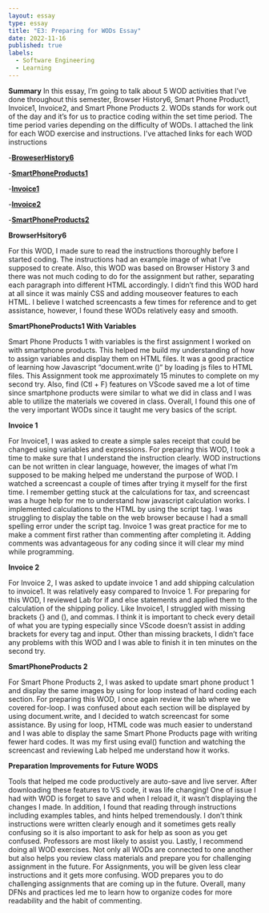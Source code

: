 ```yaml
---
layout: essay
type: essay
title: "E3: Preparing for WODs Essay"
date: 2022-11-16
published: true
labels:
  - Software Engineering
  - Learning
---
```

**Summary**
In this essay, I’m going to talk about 5 WOD activities that I’ve done throughout this semester, Browser History6, Smart Phone Product1, Invoice1, Invoice2, and Smart Phone Products 2. WODs stands for work out of the day and it’s for us to practice coding within the set time period. The time period varies depending on the difficulty of WODs. I attached the link for each WOD exercise and instructions. I've attached links for each WOD instructions

-[**BroweserHistory6**](https://dport96.github.io/ITM352/morea/040.dynamic-web-pages/experience-browserhistory6.html)

-[**SmartPhoneProducts1**](https://dport96.github.io/ITM352/morea/050.variables_data_types/experience-SmartPhoneProducts1_variables.html)

-[**Invoice1**](https://dport96.github.io/ITM352/morea/060.expressions-operators/experience-invoice1.html)

-[**Invoice2**](https://dport96.github.io/ITM352/morea/070.flow-control-I/experience-invoice2.html)

-[**SmartPhoneProducts2**](https://dport96.github.io/ITM352/morea/080.flow-control-II/experience-SmartPhoneProducts2.html)

**BrowserHsitory6**

For this WOD, I made sure to read the instructions thoroughly before I started coding. The instructions had an example image of what I’ve supposed to create. Also, this WOD was based on Browser History 3 and there was not much coding to do for the assignment but rather, separating each paragraph into different HTML accordingly. I didn’t find this WOD hard at all since it was mainly CSS and adding mouseover features to each HTML. I believe I watched screencasts a few times for reference and to get assistance, however, I found these WODs relatively easy and smooth.   

**SmartPhoneProducts1 With Variables**

Smart Phone Products 1 with variables is the first assignment I worked on with smartphone products. This helped me build my understanding of how to assign variables and display them on HTML files. It was a good practice of learning how Javascript “document.write ()“ by loading js files to HTML files. This Assignment took me approximately 15 minutes to complete on my second try. Also, find (Ctl + F) features on VScode saved me a lot of time since smartphone products were similar to what we did in class and I was able to utilize the materials we covered in class. Overall, I found this one of the very important WODs since it taught me very basics of the script. 

**Invoice 1**

For Invoice1, I was asked to create a simple sales receipt that could be changed using variables and expressions. For preparing this WOD, I took a time to make sure that I understand the instruction clearly. WOD instructions can be not written in clear language, however, the images of what I’m supposed to be making helped me understand the purpose of WOD. I watched a screencast a couple of times after trying it myself for the first time. I remember getting stuck at the calculations for tax, and screencast was a huge help for me to understand how javascript calculation works. I implemented calculations to the HTML by using the script tag. I was struggling to display the table on the web browser because I had a small spelling error under the script tag. Invoice 1 was great practice for me to make a comment first rather than commenting after completing it. Adding comments was advantageous for any coding since it will clear my mind while programming. 

**Invoice 2**

For Invoice 2, I was asked to update invoice 1 and add shipping calculation to invoice1. It was relatively easy compared to Invoice 1. For preparing for this WOD, I reviewed Lab for if and else statements and applied them to the calculation of the shipping policy. Like Invoice1, I struggled with missing brackets {} and (), and commas. I think it is important to check every detail of what you are typing especially since VScode doesn’t assist in adding brackets for every tag and input. Other than missing brackets, I didn’t face any problems with this WOD and I was able to finish it in ten minutes on the second try.   

**SmartPhoneProducts 2**

For Smart Phone Products 2, I was asked to update smart phone product 1 and display the same images by using for loop instead of hard coding each section. For preparing this WOD, I once again review the lab where we covered for-loop. I was confused about each section will be displayed by using document.write, and I decided to watch screencast for some assistance. By using for loop, HTML code was much easier to understand and I was able to display the same Smart Phone Products page with writing fewer hard codes. It was my first using eval() function and watching the screencast and reviewing Lab helped me understand how it works. 

**Preparation Improvements for Future WODS**

Tools that helped me code productively are auto-save and live server. After downloading these features to VS code, it was life changing! One of issue I had with WOD is forget to save and when I reload it, it wasn’t displaying the changes I made. 
In addition, I found that reading through instructions including examples tables, and hints helped tremendously. I don’t think instructions were written clearly enough and it sometimes gets really confusing so it is also important to ask for help as soon as you get confused. Professors are most likely to assist you. 
Lastly, I recommend doing all WOD exercises. Not only all WODs are connected to one another but also helps you review class materials and prepare you for challenging assignment in the future. For Assignments, you will be given less clear instructions and it gets more confusing. WOD prepares you to do challenging assignments that are coming up in the future. Overall, many DFNs and practices led me to learn how to organize codes for more readability and the habit of commenting. 


